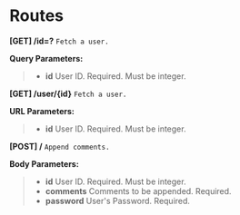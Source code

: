 # Routes

**[GET] /id=?** ```Fetch a user.```

**Query Parameters:**

> - **id** User ID. Required. Must be integer.

**[GET] /user/{id}** ```Fetch a user.```

**URL Parameters:**

> - **id** User ID. Required. Must be integer.

**[POST] /** ```Append comments.```

**Body Parameters:**
> - **id** User ID. Required. Must be integer.
> - **comments** Comments to be appended. Required.
> - **password** User's Password. Required.
